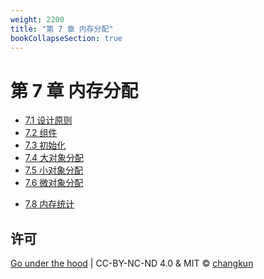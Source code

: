 ```yaml
---
weight: 2200
title: "第 7 章 内存分配"
bookCollapseSection: true
---
```


# 第 7 章 内存分配

- [7.1 设计原则](./basic.md)
- [7.2 组件](./component.md)
- [7.3 初始化](./init.md)
- [7.4 大对象分配](./largealloc.md)
- [7.5 小对象分配](./smallalloc.md)
- [7.6 微对象分配](./tinyalloc.md)
<!-- - [7.7 页分配器](./pagealloc.md) -->
- [7.8 内存统计](./mstats.md)
<!-- - [7.9 过去、现在与未来](./history.md) -->

## 许可

[Go under the hood](https://github.com/golang-design/under-the-hood) | CC-BY-NC-ND 4.0 & MIT &copy; [changkun](https://changkun.de)
